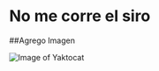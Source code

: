 # No me corre el siro
##Agrego Imagen

![Image of Yaktocat](https://octodex.github.com/images/yaktocat.png)
